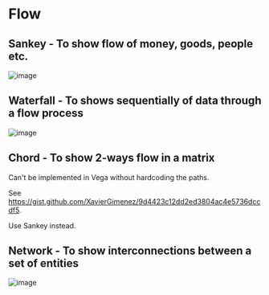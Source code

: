 # Flow

## Sankey - To show flow of money, goods, people etc.

![image](https://github.com/avatorl/Deneb-Vega-Templates/assets/59934292/ca56d66a-490b-4a3f-b30b-31a0318ac45c)

## Waterfall - To shows sequentially of data through a flow process

![image](https://github.com/avatorl/Deneb-Vega-Templates/assets/59934292/bff078e9-acd8-49c0-8fe0-892c8a59797d)

## Chord - To show 2-ways flow in a matrix

Can't be implemented in Vega without hardcoding the paths.

See https://gist.github.com/XavierGimenez/9d4423c12dd2ed3804ac4e5736dccdf5.

Use Sankey instead.

## Network - To show interconnections between a set of entities

![image](https://github.com/avatorl/Deneb-Vega-Templates/assets/59934292/52ef86a2-dd11-4075-ac21-e70703994666)
